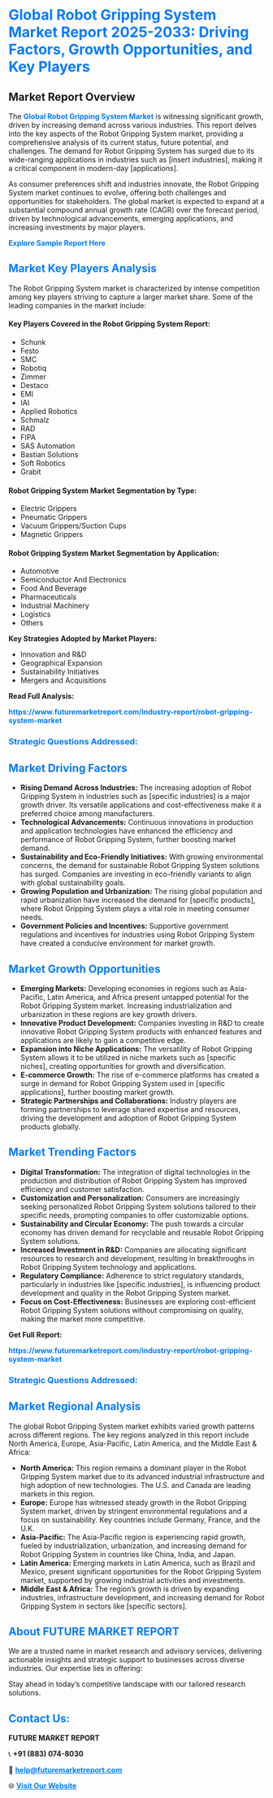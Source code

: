 <h1 style="color: #007BFF;">Global Robot Gripping System Market Report 2025-2033: Driving Factors, Growth Opportunities, and Key Players</h1>

<section id="overview">
<h2>Market Report Overview</h2>
<p>The <a href="https://www.futuremarketreport.com/industry-report/robot-gripping-system-market" style="color: #007BFF; text-decoration: none;"><strong>Global Robot Gripping System Market</strong></a> is witnessing significant growth, driven by increasing demand across various industries. This report delves into the key aspects of the Robot Gripping System market, providing a comprehensive analysis of its current status, future potential, and challenges. The demand for Robot Gripping System has surged due to its wide-ranging applications in industries such as [insert industries], making it a critical component in modern-day [applications].</p>
<p>As consumer preferences shift and industries innovate, the Robot Gripping System market continues to evolve, offering both challenges and opportunities for stakeholders. The global market is expected to expand at a substantial compound annual growth rate (CAGR) over the forecast period, driven by technological advancements, emerging applications, and increasing investments by major players.</p>
</section>

<section id="overview">
<p><a href="https://www.futuremarketreport.com/request-sample/reportId=27426" style="color: #007BFF; text-decoration: none;"><strong>Explore Sample Report Here</strong></a></p>
</section>

<section id="key-players">
<h2 style="color: #007BFF;">Market Key Players Analysis</h2>
<p>The Robot Gripping System market is characterized by intense competition among key players striving to capture a larger market share. Some of the leading companies in the market include:</p>
<h4>Key Players Covered in the Robot Gripping System Report:</h4>
<ul><li>Schunk</li><li>Festo</li><li>SMC</li><li>Robotiq</li><li>Zimmer</li><li>Destaco</li><li>EMI</li><li>IAI</li><li>Applied Robotics</li><li>Schmalz</li><li>RAD</li><li>FIPA</li><li>SAS Automation</li><li>Bastian Solutions</li><li>Soft Robotics</li><li>Grabit</li></ul>
<h4>Robot Gripping System Market Segmentation by Type:</h4>
<ul><li>Electric Grippers</li><li>Pneumatic Grippers</li><li>Vacuum Grippers/Suction Cups</li><li>Magnetic Grippers</li></ul>

<h4>Robot Gripping System Market Segmentation by Application:</h4>
<ul><li>Automotive</li><li>Semiconductor And Electronics</li><li>Food And Beverage</li><li>Pharmaceuticals</li><li>Industrial Machinery</li><li>Logistics</li><li>Others</li></ul>
<p><strong>Key Strategies Adopted by Market Players:</strong></p>
<ul>
<li>Innovation and R&D</li>
<li>Geographical Expansion</li>
<li>Sustainability Initiatives</li>
<li>Mergers and Acquisitions</li>
</ul>
</section>

<section>
<p><strong>Read Full Analysis: </strong></p><a href="https://www.futuremarketreport.com/industry-report/robot-gripping-system-market" style="color: #007BFF; text-decoration: none;"><strong>https://www.futuremarketreport.com/industry-report/robot-gripping-system-market</strong></a>
<h3 style="color: #007BFF;">Strategic Questions Addressed:</h3>
</section>

<section id="driving-factors">
<h2 style="color: #007BFF;">Market Driving Factors</h2>
<ul>
<li><strong>Rising Demand Across Industries:</strong> The increasing adoption of Robot Gripping System in industries such as [specific industries] is a major growth driver. Its versatile applications and cost-effectiveness make it a preferred choice among manufacturers.</li>
<li><strong>Technological Advancements:</strong> Continuous innovations in production and application technologies have enhanced the efficiency and performance of Robot Gripping System, further boosting market demand.</li>
<li><strong>Sustainability and Eco-Friendly Initiatives:</strong> With growing environmental concerns, the demand for sustainable Robot Gripping System solutions has surged. Companies are investing in eco-friendly variants to align with global sustainability goals.</li>
<li><strong>Growing Population and Urbanization:</strong> The rising global population and rapid urbanization have increased the demand for [specific products], where Robot Gripping System plays a vital role in meeting consumer needs.</li>
<li><strong>Government Policies and Incentives:</strong> Supportive government regulations and incentives for industries using Robot Gripping System have created a conducive environment for market growth.</li>
</ul>
</section>

<section id="growth-opportunities">
<h2 style="color: #007BFF;">Market Growth Opportunities</h2>
<ul>
<li><strong>Emerging Markets:</strong> Developing economies in regions such as Asia-Pacific, Latin America, and Africa present untapped potential for the Robot Gripping System market. Increasing industrialization and urbanization in these regions are key growth drivers.</li>
<li><strong>Innovative Product Development:</strong> Companies investing in R&D to create innovative Robot Gripping System products with enhanced features and applications are likely to gain a competitive edge.</li>
<li><strong>Expansion into Niche Applications:</strong> The versatility of Robot Gripping System allows it to be utilized in niche markets such as [specific niches], creating opportunities for growth and diversification.</li>
<li><strong>E-commerce Growth:</strong> The rise of e-commerce platforms has created a surge in demand for Robot Gripping System used in [specific applications], further boosting market growth.</li>
<li><strong>Strategic Partnerships and Collaborations:</strong> Industry players are forming partnerships to leverage shared expertise and resources, driving the development and adoption of Robot Gripping System products globally.</li>
</ul>
</section>

<section id="trending-factors">
<h2 style="color: #007BFF;">Market Trending Factors</h2>
<ul>
<li><strong>Digital Transformation:</strong> The integration of digital technologies in the production and distribution of Robot Gripping System has improved efficiency and customer satisfaction.</li>
<li><strong>Customization and Personalization:</strong> Consumers are increasingly seeking personalized Robot Gripping System solutions tailored to their specific needs, prompting companies to offer customizable options.</li>
<li><strong>Sustainability and Circular Economy:</strong> The push towards a circular economy has driven demand for recyclable and reusable Robot Gripping System solutions.</li>
<li><strong>Increased Investment in R&D:</strong> Companies are allocating significant resources to research and development, resulting in breakthroughs in Robot Gripping System technology and applications.</li>
<li><strong>Regulatory Compliance:</strong> Adherence to strict regulatory standards, particularly in industries like [specific industries], is influencing product development and quality in the Robot Gripping System market.</li>
<li><strong>Focus on Cost-Effectiveness:</strong> Businesses are exploring cost-efficient Robot Gripping System solutions without compromising on quality, making the market more competitive.</li>
</ul>
</section>

<section>
<p><strong>Get Full Report: </strong></p><a href="https://www.futuremarketreport.com/industry-report/robot-gripping-system-market" style="color: #007BFF; text-decoration: none;"><strong>https://www.futuremarketreport.com/industry-report/robot-gripping-system-market</strong></a>
<h3 style="color: #007BFF;">Strategic Questions Addressed:</h3>
</section>


<section id="regional-analysis">
<h2 style="color: #007BFF;">Market Regional Analysis</h2>
<p>The global Robot Gripping System market exhibits varied growth patterns across different regions. The key regions analyzed in this report include North America, Europe, Asia-Pacific, Latin America, and the Middle East & Africa:</p>
<ul>
<li><strong>North America:</strong> This region remains a dominant player in the Robot Gripping System market due to its advanced industrial infrastructure and high adoption of new technologies. The U.S. and Canada are leading markets in this region.</li>
<li><strong>Europe:</strong> Europe has witnessed steady growth in the Robot Gripping System market, driven by stringent environmental regulations and a focus on sustainability. Key countries include Germany, France, and the U.K.</li>
<li><strong>Asia-Pacific:</strong> The Asia-Pacific region is experiencing rapid growth, fueled by industrialization, urbanization, and increasing demand for Robot Gripping System in countries like China, India, and Japan.</li>
<li><strong>Latin America:</strong> Emerging markets in Latin America, such as Brazil and Mexico, present significant opportunities for the Robot Gripping System market, supported by growing industrial activities and investments.</li>
<li><strong>Middle East & Africa:</strong> The region’s growth is driven by expanding industries, infrastructure development, and increasing demand for Robot Gripping System in sectors like [specific sectors].</li>
</ul>
</section>

<footer>
<h2 style="color: #007BFF;">About FUTURE MARKET REPORT</h2>
<p>We are a trusted name in market research and advisory services, delivering actionable insights and strategic support to businesses across diverse industries. Our expertise lies in offering:</p>

<p>Stay ahead in today’s competitive landscape with our tailored research solutions.</p>

<h2 style="color: #007BFF;">Contact Us:</h2>
<p><strong>FUTURE MARKET REPORT</strong></p>
<p>📞 <strong>+91 (883) 074-8030</strong></p>
<p>📧 <strong><a href="mailto:help@futuremarketreport.com" style="color: #007BFF;">help@futuremarketreport.com</a></strong></p>
<p>🌐 <strong><a href="https://www.futuremarketreport.com/" style="color: #007BFF;">Visit Our Website</a></strong></p>
</footer>
